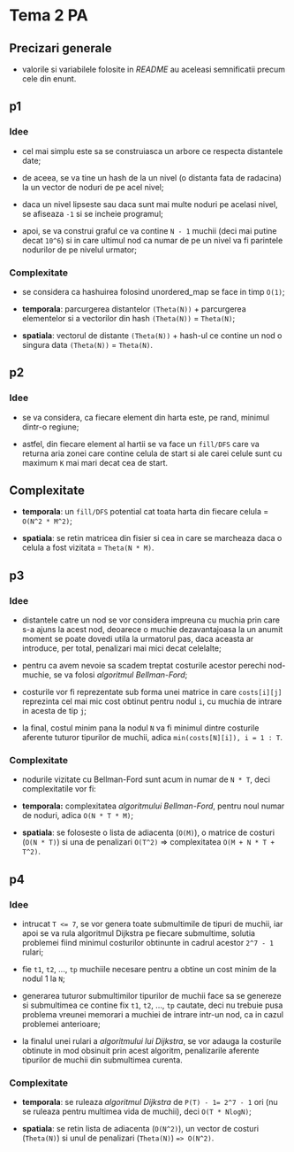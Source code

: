 # Tema 2 PA

## Precizari generale

- valorile si variabilele folosite in *README* au aceleasi semnificatii precum cele din enunt.

## p1

### Idee

- cel mai simplu este sa  se construiasca un arbore ce respecta distantele date;

- de aceea, se va tine un hash de la un nivel (o distanta fata de radacina) la un vector de noduri
de pe acel nivel;

- daca un nivel lipseste sau daca sunt mai multe noduri pe acelasi nivel, se afiseaza `-1` si se
incheie programul;

- apoi, se va construi graful ce va contine `N - 1` muchii (deci mai putine decat `10^6`) si in care
ultimul nod ca numar de pe un nivel va fi parintele nodurilor de pe nivelul urmator;

### Complexitate

- se considera ca hashuirea folosind unordered_map se face in timp `O(1)`;

- **temporala**: parcurgerea distantelor `(Theta(N))` + parcurgerea elementelor si a vectorilor din hash
`(Theta(N))` = `Theta(N)`;

- **spatiala**: vectorul de distante `(Theta(N))` + hash-ul ce contine un nod o singura data `(Theta(N))` =
`Theta(N)`.

## p2

### Idee

- se va considera, ca fiecare element din harta este, pe rand, minimul dintr-o regiune;

- astfel, din fiecare element al hartii se va face un `fill/DFS` care va returna aria zonei care
contine celula de start si ale carei celule sunt cu maximum `K` mai mari decat cea de start.

## Complexitate

- **temporala**: un `fill/DFS` potential cat toata harta din fiecare celula = `O(N^2 * M^2)`;

- **spatiala**: se retin matricea din fisier si cea in care se marcheaza daca o celula a fost vizitata =
`Theta(N * M)`.

## p3

### Idee

- distantele catre un nod se vor considera impreuna cu muchia prin care s-a ajuns la acest nod,
deoarece o muchie dezavantajoasa la un anumit moment se poate dovedi utila la urmatorul pas, daca
aceasta ar introduce, per total, penalizari mai mici decat celelalte;

- pentru ca avem nevoie sa scadem treptat costurile acestor perechi nod-muchie, se va folosi
*algoritmul Bellman-Ford*;

- costurile vor fi reprezentate sub forma unei matrice in care `costs[i][j]` reprezinta cel mai mic
 cost obtinut pentru nodul `i`, cu muchia de intrare in acesta de tip `j`;

- la final, costul minim pana la nodul `N` va fi minimul dintre costurile aferente tuturor tipurilor
de muchii, adica `min(costs[N][i]), i = 1 : T`.

### Complexitate

- nodurile vizitate cu Bellman-Ford sunt acum in numar de `N * T`, deci complexitatile vor fi:

- **temporala:** complexitatea *algoritmului Bellman-Ford*, pentru noul numar de noduri, adica `O(N * T * M)`;

- **spatiala**: se foloseste o lista de adiacenta (`O(M)`), o matrice de costuri (`O(N * T)`) si una de
penalizari `O(T^2)` => complexitatea `O(M + N * T + T^2)`.

## p4

### Idee

- intrucat `T <= 7`, se vor genera toate submultimile de tipuri de muchii, iar apoi se va rula
algoritmul Dijkstra pe fiecare submultime, solutia problemei fiind minimul costurilor obtinunte in
cadrul acestor `2^7 - 1` rulari;

- fie `t1`, `t2`, ..., `tp` muchiile necesare pentru a obtine un cost minim de la nodul 1 la `N`;

- generarea tuturor submultimilor tipurilor de muchii face sa se genereze si submultimea ce contine
fix `t1`, `t2`, ..., `tp` cautate, deci nu trebuie pusa problema vreunei memorari a muchiei de intrare
intr-un nod, ca in cazul problemei anterioare;

- la finalul unei rulari a *algoritmului lui Dijkstra*, se vor adauga la costurile obtinute in mod
obsinuit prin acest algoritm, penalizarile aferente tipurilor de muchii din submultimea curenta.

### Complexitate

- **temporala**: se ruleaza *algoritmul Dijkstra* de `P(T) - 1= 2^7 - 1` ori (nu se ruleaza pentru multimea
vida de muchii), deci `O(T * NlogN)`;

- **spatiala**: se retin lista de adiacenta (`O(N^2)`), un vector de costuri (`Theta(N)`) si unul de
penalizari (`Theta(N)`) `=> O(N^2)`.

